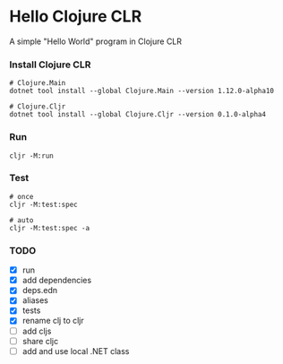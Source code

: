 # Hello Clojure CLR

A simple "Hello World" program in Clojure CLR

### Install Clojure CLR

    # Clojure.Main
    dotnet tool install --global Clojure.Main --version 1.12.0-alpha10

    # Clojure.Cljr
    dotnet tool install --global Clojure.Cljr --version 0.1.0-alpha4

### Run

    cljr -M:run

### Test

    # once
    cljr -M:test:spec

    # auto
    cljr -M:test:spec -a

### TODO

- [X] run
- [x] add dependencies
- [x] deps.edn
- [x] aliases
- [x] tests
- [x] rename clj to cljr
- [ ] add cljs
- [ ] share cljc
- [ ] add and use local .NET class
